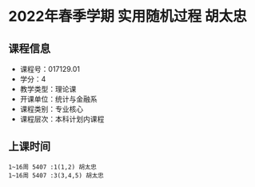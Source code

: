 # 2022年春季学期 实用随机过程 胡太忠






## 课程信息

- 课程号：017129.01
- 学分：4
- 教学类型：理论课
- 开课单位：统计与金融系
- 课程类别：专业核心
- 课程层次：本科计划内课程

## 上课时间

```
1~16周 5407 :1(1,2) 胡太忠
1~16周 5407 :3(3,4,5) 胡太忠
```

